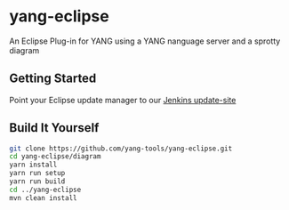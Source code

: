 # yang-eclipse

An Eclipse Plug-in for YANG using a YANG nanguage server and a sprotty diagram

## Getting Started

Point your Eclipse update manager to our [Jenkins update-site](http://services.typefox.io/open-source/jenkins/job/yang-eclipse/job/master/lastSuccessfulBuild/artifact/yang-eclipse/io.typefox.yang.eclipse.repository/target/repository/)

## Build It Yourself

```bash
git clone https://github.com/yang-tools/yang-eclipse.git
cd yang-eclipse/diagram
yarn install
yarn run setup
yarn run build
cd ../yang-eclipse
mvn clean install
```
